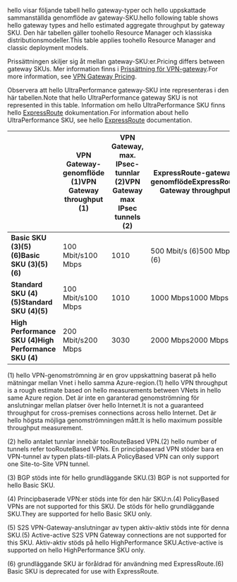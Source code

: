<span data-ttu-id="f460a-101">hello visar följande tabell hello gateway-typer och hello uppskattade sammanställda genomflöde av gateway-SKU.</span><span class="sxs-lookup"><span data-stu-id="f460a-101">hello following table shows hello gateway types and hello estimated aggregate throughput by gateway SKU.</span></span> <span data-ttu-id="f460a-102">Den här tabellen gäller toohello Resource Manager och klassiska distributionsmodeller.</span><span class="sxs-lookup"><span data-stu-id="f460a-102">This table applies toohello Resource Manager and classic deployment models.</span></span> 

<span data-ttu-id="f460a-103">Prissättningen skiljer sig åt mellan gateway-SKU:er.</span><span class="sxs-lookup"><span data-stu-id="f460a-103">Pricing differs between gateway SKUs.</span></span> <span data-ttu-id="f460a-104">Mer information finns i [Prissättning för VPN-gateway](https://azure.microsoft.com/pricing/details/vpn-gateway).</span><span class="sxs-lookup"><span data-stu-id="f460a-104">For more information, see [VPN Gateway Pricing](https://azure.microsoft.com/pricing/details/vpn-gateway).</span></span>

<span data-ttu-id="f460a-105">Observera att hello UltraPerformance gateway-SKU inte representeras i den här tabellen.</span><span class="sxs-lookup"><span data-stu-id="f460a-105">Note that hello UltraPerformance gateway SKU is not represented in this table.</span></span> <span data-ttu-id="f460a-106">Information om hello UltraPerformance SKU finns hello [ExpressRoute](../articles/expressroute/expressroute-about-virtual-network-gateways.md) dokumentation.</span><span class="sxs-lookup"><span data-stu-id="f460a-106">For information about hello UltraPerformance SKU, see hello [ExpressRoute](../articles/expressroute/expressroute-about-virtual-network-gateways.md) documentation.</span></span>

|  | <span data-ttu-id="f460a-107">**VPN Gateway-genomflöde (1)**</span><span class="sxs-lookup"><span data-stu-id="f460a-107">**VPN Gateway throughput (1)**</span></span> | <span data-ttu-id="f460a-108">**VPN Gateway, max. IPsec-tunnlar (2)**</span><span class="sxs-lookup"><span data-stu-id="f460a-108">**VPN Gateway max IPsec tunnels (2)**</span></span> | <span data-ttu-id="f460a-109">**ExpressRoute-gateway, genomflöde**</span><span class="sxs-lookup"><span data-stu-id="f460a-109">**ExpressRoute Gateway throughput**</span></span> | <span data-ttu-id="f460a-110">**VPN-gateway och ExpressRoute samexisterar**</span><span class="sxs-lookup"><span data-stu-id="f460a-110">**VPN Gateway and ExpressRoute coexist**</span></span> |
| --- | --- | --- | --- | --- |
| <span data-ttu-id="f460a-111">**Basic SKU (3)(5)(6)**</span><span class="sxs-lookup"><span data-stu-id="f460a-111">**Basic SKU (3)(5)(6)**</span></span> |<span data-ttu-id="f460a-112">100 Mbit/s</span><span class="sxs-lookup"><span data-stu-id="f460a-112">100 Mbps</span></span> |<span data-ttu-id="f460a-113">10</span><span class="sxs-lookup"><span data-stu-id="f460a-113">10</span></span> |<span data-ttu-id="f460a-114">500 Mbit/s (6)</span><span class="sxs-lookup"><span data-stu-id="f460a-114">500 Mbps (6)</span></span> |<span data-ttu-id="f460a-115">Nej</span><span class="sxs-lookup"><span data-stu-id="f460a-115">No</span></span> |
| <span data-ttu-id="f460a-116">**Standard SKU (4)(5)**</span><span class="sxs-lookup"><span data-stu-id="f460a-116">**Standard SKU (4)(5)**</span></span> |<span data-ttu-id="f460a-117">100 Mbit/s</span><span class="sxs-lookup"><span data-stu-id="f460a-117">100 Mbps</span></span> |<span data-ttu-id="f460a-118">10</span><span class="sxs-lookup"><span data-stu-id="f460a-118">10</span></span> |<span data-ttu-id="f460a-119">1000 Mbps</span><span class="sxs-lookup"><span data-stu-id="f460a-119">1000 Mbps</span></span> |<span data-ttu-id="f460a-120">Ja</span><span class="sxs-lookup"><span data-stu-id="f460a-120">Yes</span></span> |
| <span data-ttu-id="f460a-121">**High Performance SKU (4)**</span><span class="sxs-lookup"><span data-stu-id="f460a-121">**High Performance SKU (4)**</span></span> |<span data-ttu-id="f460a-122">200 Mbit/s</span><span class="sxs-lookup"><span data-stu-id="f460a-122">200 Mbps</span></span> |<span data-ttu-id="f460a-123">30</span><span class="sxs-lookup"><span data-stu-id="f460a-123">30</span></span> |<span data-ttu-id="f460a-124">2000 Mbps</span><span class="sxs-lookup"><span data-stu-id="f460a-124">2000 Mbps</span></span> |<span data-ttu-id="f460a-125">Ja</span><span class="sxs-lookup"><span data-stu-id="f460a-125">Yes</span></span> |


<span data-ttu-id="f460a-126">(1) hello VPN-genomströmning är en grov uppskattning baserat på hello mätningar mellan Vnet i hello samma Azure-region.</span><span class="sxs-lookup"><span data-stu-id="f460a-126">(1) hello VPN throughput is a rough estimate based on hello measurements between VNets in hello same Azure region.</span></span> <span data-ttu-id="f460a-127">Det är inte en garanterad genomströmning för anslutningar mellan platser över hello Internet.</span><span class="sxs-lookup"><span data-stu-id="f460a-127">It is not a guaranteed throughput for cross-premises connections across hello Internet.</span></span> <span data-ttu-id="f460a-128">Det är hello högsta möjliga genomströmningen mått.</span><span class="sxs-lookup"><span data-stu-id="f460a-128">It is hello maximum possible throughput measurement.</span></span>

<span data-ttu-id="f460a-129">(2) hello antalet tunnlar innebär tooRouteBased VPN.</span><span class="sxs-lookup"><span data-stu-id="f460a-129">(2) hello number of tunnels refer tooRouteBased VPNs.</span></span> <span data-ttu-id="f460a-130">En principbaserad VPN stöder bara en VPN-tunnel av typen plats-till-plats.</span><span class="sxs-lookup"><span data-stu-id="f460a-130">A PolicyBased VPN can only support one Site-to-Site VPN tunnel.</span></span>

<span data-ttu-id="f460a-131">(3) BGP stöds inte för hello grundläggande SKU.</span><span class="sxs-lookup"><span data-stu-id="f460a-131">(3) BGP is not supported for hello Basic SKU.</span></span>

<span data-ttu-id="f460a-132">(4) Principbaserade VPN:er stöds inte för den här SKU:n.</span><span class="sxs-lookup"><span data-stu-id="f460a-132">(4) PolicyBased VPNs are not supported for this SKU.</span></span> <span data-ttu-id="f460a-133">De stöds för hello grundläggande SKU.</span><span class="sxs-lookup"><span data-stu-id="f460a-133">They are supported for hello Basic SKU only.</span></span>

<span data-ttu-id="f460a-134">(5) S2S VPN-Gateway-anslutningar av typen aktiv-aktiv stöds inte för denna SKU.</span><span class="sxs-lookup"><span data-stu-id="f460a-134">(5) Active-active S2S VPN Gateway connections are not supported for this SKU.</span></span> <span data-ttu-id="f460a-135">Aktiv-aktiv stöds på hello HighPerformance SKU.</span><span class="sxs-lookup"><span data-stu-id="f460a-135">Active-active is supported on hello HighPerformance SKU only.</span></span>

<span data-ttu-id="f460a-136">(6) grundläggande SKU är föråldrad för användning med ExpressRoute.</span><span class="sxs-lookup"><span data-stu-id="f460a-136">(6) Basic SKU is deprecated for use with ExpressRoute.</span></span>
